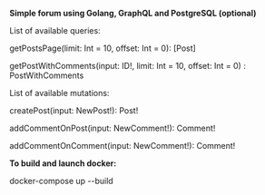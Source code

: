 **Simple forum using Golang, GraphQL and PostgreSQL (optional)**

List of available queries:

getPostsPage(limit: Int = 10, offset: Int = 0): [Post]

getPostWithComments(input: ID!, limit: Int = 10, offset: Int = 0) : PostWithComments

List of available mutations:

createPost(input: NewPost!): Post!

addCommentOnPost(input: NewComment!): Comment!

addCommentOnComment(input: NewComment!): Comment!

**To build and launch docker:**

docker-compose up --build
